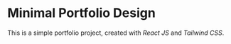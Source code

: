 # Minimal Portfolio Design

This is a simple portfolio project, created with _React JS_ and _Tailwind CSS_.
